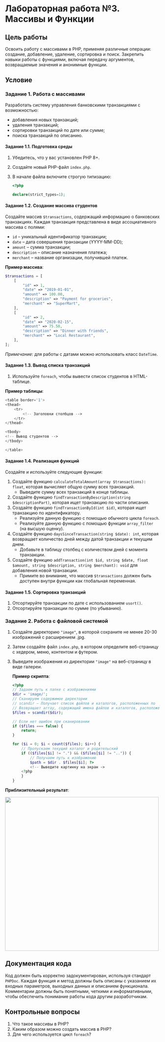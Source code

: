 # Лабораторная работа №3. Массивы и Функции

## Цель работы

Освоить работу с массивами в PHP, применяя различные операции: создание, добавление, удаление, сортировка и поиск. Закрепить навыки работы с функциями, включая передачу аргументов, возвращаемые значения и анонимные функции.

## Условие

### Задание 1. Работа с массивами

Разработать систему управления банковскими транзакциями с возможностью:

- добавления новых транзакций;
- удаления транзакций;
- сортировки транзакций по дате или сумме;
- поиска транзакций по описанию.

#### Задание 1.1. Подготовка среды

1. Убедитесь, что у вас установлен PHP 8+.
2. Создайте новый PHP-файл `index.php`.
3. В начале файла включите строгую типизацию:

   ```php
   <?php

   declare(strict_types=1);
   ```

#### Задание 1.2. Создание массива студентов

Создайте массив `$transactions`, содержащий информацию о банковских транзакциях. Каждая транзакция представлена в виде ассоциативного массива с полями:

- `id` – уникальный идентификатор транзакции;
- `date` – дата совершения транзакции (YYYY-MM-DD);
- `amount` – сумма транзакции;
- `description` – описание назначения платежа;
- `merchant` – название организации, получившей платеж.

**Пример массива**:

```php
$transactions = [
    [
        "id" => 1,
        "date" => "2019-01-01",
        "amount" => 100.00,
        "description" => "Payment for groceries",
        "merchant" => "SuperMart",
    ],
    [
        "id" => 2,
        "date" => "2020-02-15",
        "amount" => 75.50,
        "description" => "Dinner with friends",
        "merchant" => "Local Restaurant",
    ],
];
```

_Примечание_: для работы с датами можно использовать класс `DateTime`.

#### Задание 1.3. Вывод списка транзакций

1. Используйте `foreach`, чтобы вывести список студентов в HTML-таблице.

**Пример таблицы**:

```php
<table border='1'>
<thead>
    <tr>
        <!-- Заголовки столбцов -->
    </tr>
</thead>

<tbody>
<!-- Вывод студентов -->
</tbody>

</table>
```

#### Задание 1.4. Реализация функций

Создайте и используйте следующие функции:

1. Создайте функцию `calculateTotalAmount(array $transactions): float`, которая вычисляет общую сумму всех транзакций.
   - Выведите сумму всех транзакций в конце таблицы.
2. Создайте функцию `findTransactionByDescription(string $descriptionPart)`, которая ищет транзакцию по части описания.
3. Создайте функцию `findTransactionById(int $id)`, которая ищет транзакцию по идентификатору.
   - Реализуйте данную функцию с помощью обычного цикла `foreach`.
   - Реализуйте данную функцию с помощью функции `array_filter` (на высшую оценку).
4. Создайте функцию `daysSinceTransaction(string $date): int`, которая возвращает количество дней между датой транзакции и текущим днем.
   - Добавьте в таблицу столбец с количеством дней с момента транзакции.
5. Создайте функцию `addTransaction(int $id, string $date, float $amount, string $description, string $merchant): void` для добавления новой транзакции.
   - Примите во внимание, что массив `$transactions` должен быть доступен внутри функции как глобальная переменная.

#### Задание 1.5. Сортировка транзакций

1. Отсортируйте транзакции по дате с использованием `usort()`.
2. Отсортируйте транзакции по сумме (по убыванию).

### Задание 2. Работа с файловой системой

1. Создайте директорию `"image"`, в которой сохраните не менее 20-30 изображений с расширением .jpg.
2. Затем создайте файл `index.php`, в котором определите веб-страницу с хедером, меню, контентом и футером.
3. Выведите изображения из директории `"image"` на веб-страницу в виде галереи.

   **Пример скрипта**:

   ```php
   <?php
   // Задаем путь к папке с изображениями
   $dir = 'image/';
   // Сканируем содержимое директории
   // scandir — Получает список файлов и каталогов, расположенных по  указанному пути.
   // Возвращает array, содержащий имена файлов и каталогов, расположенных по  пути, переданному в параметре
   $files = scandir($dir);

   // Если нет ошибок при сканировании
   if ($files === false) {
       return;
   }

   for ($i = 0; $i < count($files); $i++) {
       // Пропускаем текущий каталог и родительский
       if (($files[$i] != ".") && ($files[$i] != "..")) {
           // Получаем путь к изображению
           $path = $dir . $files[$i]; ?>
           <!-- Выведите картинку на экран ->
       <?php
       }
   }
   ```

**Приблизительный результат**:

<img src="https://imgur.com/CHaHDwp.png" width="500px" />

## Документация кода

Код должен быть корректно задокументирован, используя стандарт `PHPDoc`. Каждая функция и метод должны быть описаны с указанием их входных параметров, выходных данных и описанием функционала. Комментарии должны быть понятными, четкими и информативными, чтобы обеспечить понимание работы кода другим разработчикам.

## Контрольные вопросы

1. Что такое массивы в PHP?
2. Каким образом можно создать массив в PHP?
3. Для чего используется цикл `foreach`?